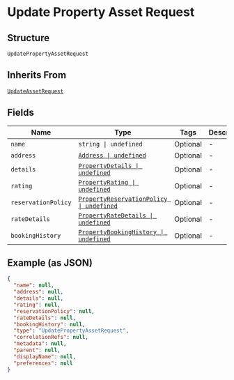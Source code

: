 
# Update Property Asset Request

## Structure

`UpdatePropertyAssetRequest`

## Inherits From

[`UpdateAssetRequest`](../../doc/models/update-asset-request.md)

## Fields

| Name | Type | Tags | Description |
|  --- | --- | --- | --- |
| `name` | `string \| undefined` | Optional | - |
| `address` | [`Address \| undefined`](../../doc/models/address.md) | Optional | - |
| `details` | [`PropertyDetails \| undefined`](../../doc/models/property-details.md) | Optional | - |
| `rating` | [`PropertyRating \| undefined`](../../doc/models/property-rating.md) | Optional | - |
| `reservationPolicy` | [`PropertyReservationPolicy \| undefined`](../../doc/models/property-reservation-policy.md) | Optional | - |
| `rateDetails` | [`PropertyRateDetails \| undefined`](../../doc/models/property-rate-details.md) | Optional | - |
| `bookingHistory` | [`PropertyBookingHistory \| undefined`](../../doc/models/property-booking-history.md) | Optional | - |

## Example (as JSON)

```json
{
  "name": null,
  "address": null,
  "details": null,
  "rating": null,
  "reservationPolicy": null,
  "rateDetails": null,
  "bookingHistory": null,
  "type": "UpdatePropertyAssetRequest",
  "correlationRefs": null,
  "metadata": null,
  "parent": null,
  "displayName": null,
  "preferences": null
}
```

